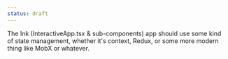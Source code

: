 ```yaml
---
status: draft
---
```


The Ink (InteractiveApp.tsx & sub-components) app should use some kind of state management, whether it's context, Redux, or some more modern thing like MobX or whatever. 
